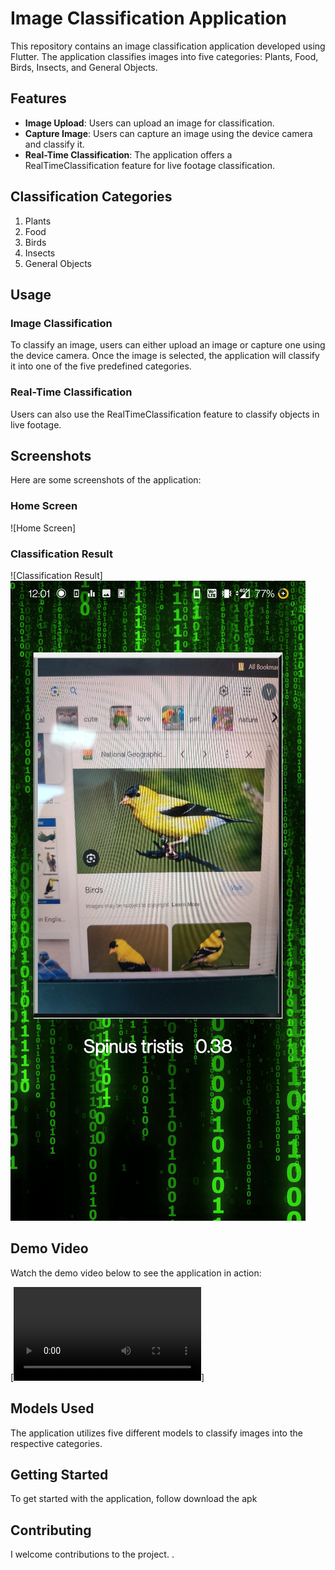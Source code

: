 # Image Classification Application

This repository contains an image classification application developed using Flutter. The application classifies images into five categories: Plants, Food, Birds, Insects, and General Objects.

## Features

- **Image Upload**: Users can upload an image for classification.
- **Capture Image**: Users can capture an image using the device camera and classify it.
- **Real-Time Classification**: The application offers a RealTimeClassification feature for live footage classification.

## Classification Categories

1. Plants
2. Food
3. Birds
4. Insects
5. General Objects

## Usage

### Image Classification

To classify an image, users can either upload an image or capture one using the device camera. Once the image is selected, the application will classify it into one of the five predefined categories.

### Real-Time Classification

Users can also use the RealTimeClassification feature to classify objects in live footage.

## Screenshots

Here are some screenshots of the application:

### Home Screen
![Home Screen]

### Classification Result
![Classification Result]<img src="Screenshot_20230925-120112.jpg" width="width_in_pixels" alt="Alt text">

## Demo Video

Watch the demo video below to see the application in action:

[![Demo Video](App_demo.mp4)]

## Models Used

The application utilizes five different models to classify images into the respective categories.

## Getting Started

To get started with the application, follow download the apk

## Contributing

I welcome contributions to the project. .


